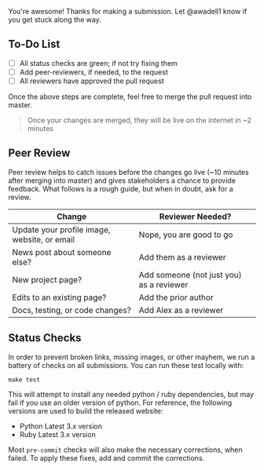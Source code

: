 
You're awesome! Thanks for making a submission. Let @awadell1 know if you get
stuck along the way.

## To-Do List

- [ ] All status checks are green; if not try fixing them
- [ ] Add peer-reviewers, if needed, to the request
- [ ] All reviewers have approved the pull request

Once the above steps are complete, feel free to merge the pull request into master.

> Once your changes are merged, they will be live on the internet in ~2 minutes

## Peer Review

Peer review helps to catch issues before the changes go live (~10 minutes after
merging into master) and gives stakeholders a chance to provide feedback. What
follows is a rough guide, but when in doubt, ask for a review.

| Change                                        | Reviewer Needed?                         |
|-----------------------------------------------|------------------------------------------|
| Update your profile image, website, or email  | Nope, you are good to go                 |
| News post about someone else?                 | Add them as a reviewer                   |
| New project page?                             | Add someone (not just you) as a reviewer |
| Edits to an existing page?                    | Add the prior author                     |
| Docs, testing, or code changes?               | Add Alex as a reviewer                   |

## Status Checks

In order to prevent broken links, missing images, or other mayhem, we run a
battery of checks on all submissions. You can run these test locally with:

```shell
make test
```

This will attempt to install any needed python / ruby dependencies, but may fail
if you use an older version of python. For reference, the following versions are
used to build the released website:

- Python Latest 3.x version
- Ruby Latest 3.x version

Most `pre-commit` checks will also make the necessary corrections, when failed.
To apply these fixes, add and commit the corrections.
